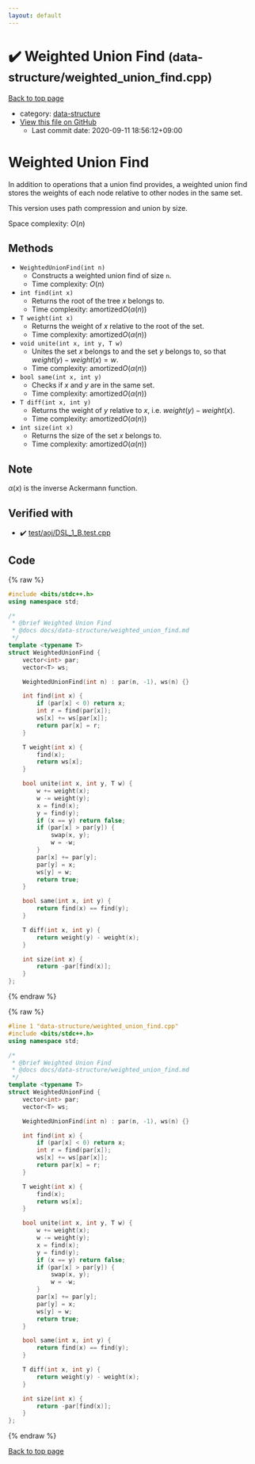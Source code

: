 ```yaml
---
layout: default
---
```


<!-- mathjax config similar to math.stackexchange -->
<script type="text/javascript" async
  src="https://cdnjs.cloudflare.com/ajax/libs/mathjax/2.7.5/MathJax.js?config=TeX-MML-AM_CHTML">
</script>
<script type="text/x-mathjax-config">
  MathJax.Hub.Config({
    TeX: { equationNumbers: { autoNumber: "AMS" }},
    tex2jax: {
      inlineMath: [ ['$','$'] ],
      processEscapes: true
    },
    "HTML-CSS": { matchFontHeight: false },
    displayAlign: "left",
    displayIndent: "2em"
  });
</script>

<script type="text/javascript" src="https://cdnjs.cloudflare.com/ajax/libs/jquery/3.4.1/jquery.min.js"></script>
<script src="https://cdn.jsdelivr.net/npm/jquery-balloon-js@1.1.2/jquery.balloon.min.js" integrity="sha256-ZEYs9VrgAeNuPvs15E39OsyOJaIkXEEt10fzxJ20+2I=" crossorigin="anonymous"></script>
<script type="text/javascript" src="../../assets/js/copy-button.js"></script>
<link rel="stylesheet" href="../../assets/css/copy-button.css" />


# :heavy_check_mark: Weighted Union Find <small>(data-structure/weighted_union_find.cpp)</small>

<a href="../../index.html">Back to top page</a>

* category: <a href="../../index.html#36397fe12f935090ad150c6ce0c258d4">data-structure</a>
* <a href="{{ site.github.repository_url }}/blob/master/data-structure/weighted_union_find.cpp">View this file on GitHub</a>
    - Last commit date: 2020-09-11 18:56:12+09:00




# Weighted Union Find

In addition to operations that a union find provides, a weighted union find stores the weights of each node relative to other nodes in the same set.

This version uses path compression and union by size.

Space complexity: $O(n)$

## Methods

- `WeightedUnionFind(int n)`
    - Constructs a weighted union find of size `n`.
    - Time complexity: $O(n)$
- `int find(int x)`
    - Returns the root of the tree $x$ belongs to.
    - Time complexity: $\mathrm{amortized} O(\alpha(n))$
- `T weight(int x)`
    - Returns the weight of $x$ relative to the root of the set.
    - Time complexity: $\mathrm{amortized} O(\alpha(n))$
- `void unite(int x, int y, T w)`
    - Unites the set $x$ belongs to and the set $y$ belongs to, so that $weight(y) - weight(x) = w$.
    - Time complexity: $\mathrm{amortized} O(\alpha(n))$
- `bool same(int x, int y)`
    - Checks if $x$ and $y$ are in the same set.
    - Time complexity: $\mathrm{amortized} O(\alpha(n))$
- `T diff(int x, int y)`
    - Returns the weight of $y$ relative to $x$, i.e. $weight(y) - weight(x)$.
    - Time complexity: $\mathrm{amortized} O(\alpha(n))$
- `int size(int x)`
    - Returns the size of the set $x$ belongs to.
    - Time complexity: $\mathrm{amortized} O(\alpha(n))$

## Note

$\alpha(x)$ is the inverse Ackermann function.

## Verified with

* :heavy_check_mark: <a href="../../verify/test/aoj/DSL_1_B.test.cpp.html">test/aoj/DSL_1_B.test.cpp</a>


## Code

<a id="unbundled"></a>
{% raw %}
```cpp
#include <bits/stdc++.h>
using namespace std;

/*
 * @brief Weighted Union Find
 * @docs docs/data-structure/weighted_union_find.md
 */
template <typename T>
struct WeightedUnionFind {
    vector<int> par;
    vector<T> ws;

    WeightedUnionFind(int n) : par(n, -1), ws(n) {}

    int find(int x) {
        if (par[x] < 0) return x;
        int r = find(par[x]);
        ws[x] += ws[par[x]];
        return par[x] = r;
    }

    T weight(int x) {
        find(x);
        return ws[x];
    }

    bool unite(int x, int y, T w) {
        w += weight(x);
        w -= weight(y);
        x = find(x);
        y = find(y);
        if (x == y) return false;
        if (par[x] > par[y]) {
            swap(x, y);
            w = -w;
        }
        par[x] += par[y];
        par[y] = x;
        ws[y] = w;
        return true;
    }

    bool same(int x, int y) {
        return find(x) == find(y);
    }

    T diff(int x, int y) {
        return weight(y) - weight(x);
    }

    int size(int x) {
        return -par[find(x)];
    }
};
```
{% endraw %}

<a id="bundled"></a>
{% raw %}
```cpp
#line 1 "data-structure/weighted_union_find.cpp"
#include <bits/stdc++.h>
using namespace std;

/*
 * @brief Weighted Union Find
 * @docs docs/data-structure/weighted_union_find.md
 */
template <typename T>
struct WeightedUnionFind {
    vector<int> par;
    vector<T> ws;

    WeightedUnionFind(int n) : par(n, -1), ws(n) {}

    int find(int x) {
        if (par[x] < 0) return x;
        int r = find(par[x]);
        ws[x] += ws[par[x]];
        return par[x] = r;
    }

    T weight(int x) {
        find(x);
        return ws[x];
    }

    bool unite(int x, int y, T w) {
        w += weight(x);
        w -= weight(y);
        x = find(x);
        y = find(y);
        if (x == y) return false;
        if (par[x] > par[y]) {
            swap(x, y);
            w = -w;
        }
        par[x] += par[y];
        par[y] = x;
        ws[y] = w;
        return true;
    }

    bool same(int x, int y) {
        return find(x) == find(y);
    }

    T diff(int x, int y) {
        return weight(y) - weight(x);
    }

    int size(int x) {
        return -par[find(x)];
    }
};

```
{% endraw %}

<a href="../../index.html">Back to top page</a>

